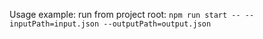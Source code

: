 Usage example: run from project root: `npm run start -- --inputPath=input.json --outputPath=output.json`
